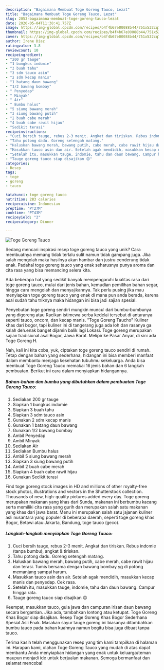 ```yaml
---
description: "Bagaimana Membuat Toge Goreng Tauco, Lezat"
title: "Bagaimana Membuat Toge Goreng Tauco, Lezat"
slug: 2053-bagaimana-membuat-toge-goreng-tauco-lezat
date: 2020-05-04T11:30:41.757Z
image: https://img-global.cpcdn.com/recipes/b4f4b67e00088b44/751x532cq70/toge-goreng-tauco-foto-resep-utama.jpg
thumbnail: https://img-global.cpcdn.com/recipes/b4f4b67e00088b44/751x532cq70/toge-goreng-tauco-foto-resep-utama.jpg
cover: https://img-global.cpcdn.com/recipes/b4f4b67e00088b44/751x532cq70/toge-goreng-tauco-foto-resep-utama.jpg
author: Irene Diaz
ratingvalue: 3.8
reviewcount: 10
recipeingredient:
- "200 gr tauge"
- "1 bungkus indomie"
- "3 buah tahu"
- "3 sdm tauco asin"
- "2 sdm kecap manis"
- "1 batang daun bawang"
- "1/2 bawang bombay"
- " Penyedap"
- " Minyak"
- " Air"
- " Bumbu halus"
- "5 siung bawang merah"
- "3 siung bawang putih"
- "2 buah cabe merah"
- "4 buah cabe rawit hijau"
- "Sedikit terasi"
recipeinstructions:
- "Cuci bersih tauge, rebus 2-3 menit. Angkat dan tiriskan. Rebus indomie (tanpa bumbu), angkat &amp; tiriskan."
- "Tahu potong dadu. Goreng setengah matang."
- "Haluskan bawang merah, bawang putih, cabe merah, cabe rawit hijau dan terasi. Tumis bersama dengan bawang bombay yg di potong memanjang sampai harum."
- "Masukkan tauco asin dan air. Setelah agak mendidih, masukkan kecap manis dan penyedap. Cek rasa."
- "Setelah itu, masukkan tauge, indomie, tahu dan daun bawang. Campur hingga rata."
- "Tauge goreng tauco siap disajikan 😊"
categories:
- Resep
tags:
- toge
- goreng
- tauco

katakunci: toge goreng tauco 
nutrition: 283 calories
recipecuisine: Indonesian
preptime: "PT27M"
cooktime: "PT43M"
recipeyield: "2"
recipecategory: Dinner

---
```



![Toge Goreng Tauco](https://img-global.cpcdn.com/recipes/b4f4b67e00088b44/751x532cq70/toge-goreng-tauco-foto-resep-utama.jpg)

Sedang mencari inspirasi resep toge goreng tauco yang unik? Cara membuatnya memang tidak terlalu sulit namun tidak gampang juga. Jika salah mengolah maka hasilnya akan hambar dan justru cenderung tidak enak. Padahal toge goreng tauco yang enak seharusnya punya aroma dan cita rasa yang bisa memancing selera kita.

Ada beberapa hal yang sedikit banyak mempengaruhi kualitas rasa dari toge goreng tauco, mulai dari jenis bahan, kemudian pemilihan bahan segar, hingga cara mengolah dan menyajikannya. Tak perlu pusing jika mau menyiapkan toge goreng tauco yang enak di mana pun anda berada, karena asal sudah tahu triknya maka hidangan ini bisa jadi sajian spesial.

Penyebutan toge goreng sendiri mungkin muncul dari bumbu-bumbunya yang digoreng atau Racikan istimewa serba kedelai tersebut di antaranya seperti tauco, oncom, dan kecap manis. &#34;Toge Goreng Taucho&#34; Kuliner khas dari bogor, tapi kuliner ini di tangerang juga ada loh dan rasanya ga kalah deh.enak banget dijamin balik lagi Lokasi. Toge goreng merupakan sajian tradisional asal Bogor, Jawa Barat. Melipir ke Pasar Anyar, di sini ada Toge Goreng H.


Nah, kali ini kita coba, yuk, ciptakan toge goreng tauco sendiri di rumah. Tetap dengan bahan yang sederhana, hidangan ini bisa memberi manfaat dalam membantu menjaga kesehatan tubuhmu sekeluarga. Anda bisa membuat Toge Goreng Tauco memakai 16 jenis bahan dan 6 langkah pembuatan. Berikut ini cara dalam menyiapkan hidangannya.

<!--inarticleads1-->

##### Bahan-bahan dan bumbu yang dibutuhkan dalam pembuatan Toge Goreng Tauco:

1. Sediakan 200 gr tauge
1. Siapkan 1 bungkus indomie
1. Siapkan 3 buah tahu
1. Siapkan 3 sdm tauco asin
1. Gunakan 2 sdm kecap manis
1. Gunakan 1 batang daun bawang
1. Gunakan 1/2 bawang bombay
1. Ambil  Penyedap
1. Ambil  Minyak
1. Sediakan  Air
1. Sediakan  Bumbu halus
1. Ambil 5 siung bawang merah
1. Siapkan 3 siung bawang putih
1. Ambil 2 buah cabe merah
1. Siapkan 4 buah cabe rawit hijau
1. Gunakan Sedikit terasi


Find toge goreng stock images in HD and millions of other royalty-free stock photos, illustrations and vectors in the Shutterstock collection. Thousands of new, high-quality pictures added every day. Toge goreng merupakan makanan yang khas dari Sunda, makanan ini berbumbu kacang serta memiliki cita rasa yang gurih dan merupakan salah satu makanan yang khas dari jawa barat. Menu ini merupakan salah satu jajanan kuliner asli nusantara yang populer di beberapa daerah, seperti toge goreng khas Bogor, Betawi atau Jakarta, Bandung, toge tauco (geco). 

<!--inarticleads2-->

##### Langkah-langkah menyiapkan Toge Goreng Tauco:

1. Cuci bersih tauge, rebus 2-3 menit. Angkat dan tiriskan. Rebus indomie (tanpa bumbu), angkat &amp; tiriskan.
1. Tahu potong dadu. Goreng setengah matang.
1. Haluskan bawang merah, bawang putih, cabe merah, cabe rawit hijau dan terasi. Tumis bersama dengan bawang bombay yg di potong memanjang sampai harum.
1. Masukkan tauco asin dan air. Setelah agak mendidih, masukkan kecap manis dan penyedap. Cek rasa.
1. Setelah itu, masukkan tauge, indomie, tahu dan daun bawang. Campur hingga rata.
1. Tauge goreng tauco siap disajikan 😊


Keempat, masukkan tauco, gula jawa dan campuran irisan daun bawang secara bergantian. Jika ada, tambahkan lontong atau ketupat. Toge Goreng Khas Bogor siap disajikan. Resep Toge Goreng Khas Bogor Sederhana Spesial Asli Enak. Masakan sayur tauge goreng ini biasanya ditambahkan bumbu tauco pada bahan kuahnya namun begitu bisa juga dibuat tanpa tauco. 

Terima kasih telah menggunakan resep yang tim kami tampilkan di halaman ini. Harapan kami, olahan Toge Goreng Tauco yang mudah di atas dapat membantu Anda menyiapkan hidangan yang enak untuk keluarga/teman maupun menjadi ide untuk berjualan makanan. Semoga bermanfaat dan selamat mencoba!

